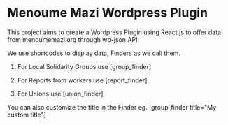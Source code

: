 # Menoume Mazi Wordpress Plugin

This project aims to create a Wordpress Plugin using React.js to offer data from menoumemazi.org through wp-json API

We use shortcodes to display data, Finders as we call them.

1. For Local Solidarity Groups use [group_finder]

2. For Reports from workers use [report_finder]

3. For Unions use [union_finder]

You can also customize the title in the Finder eg. [group_finder title="My custom title"]
